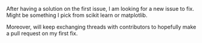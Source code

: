After having a solution on the first issue, I am looking for a new issue to fix. Might be something I pick from scikit learn or matplotlib.

Moreover, will keep exchanging threads with contributors to hopefully make a pull request on my first fix.
